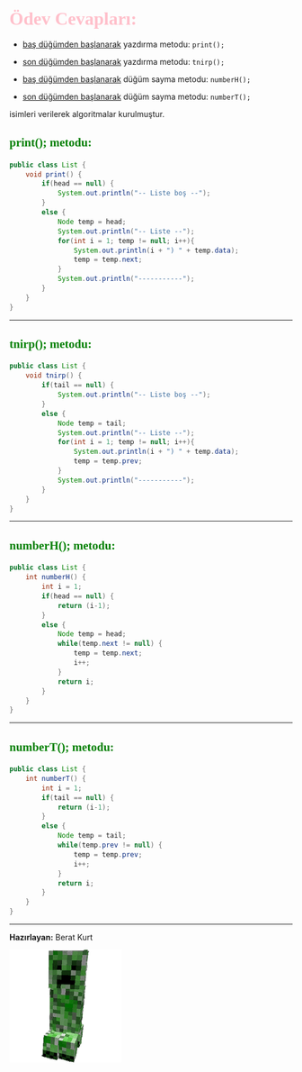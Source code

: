 <font face="chinese rocks" color="pink" size="6px"><h2>Ödev Cevapları:</h2></font>

* <u>baş düğümden başlanarak</u> yazdırma metodu: `print();`

* <u>son düğümden başlanarak</u> yazdırma metodu: `tnirp();`

* <u>baş düğümden başlanarak</u> düğüm sayma metodu: `numberH();`

* <u>son düğümden başlanarak</u> düğüm sayma metodu: `numberT();`

isimleri verilerek algoritmalar kurulmuştur.

<font face="new times roman" color="green"><h2>print(); metodu:</h2></font>

```java
public class List {
    void print() {
        if(head == null) {
            System.out.println("-- Liste boş --");
        }
        else {
            Node temp = head;
            System.out.println("-- Liste --");
            for(int i = 1; temp != null; i++){
                System.out.println(i + ") " + temp.data);
                temp = temp.next;
            }
            System.out.println("-----------");
        }
    }
}
```

---

<font face="new times roman" color="green"><h2>tnirp(); metodu:</h2></font>

```java
public class List {
    void tnirp() {
        if(tail == null) {
            System.out.println("-- Liste boş --");
        }
        else {
            Node temp = tail;
            System.out.println("-- Liste --");
            for(int i = 1; temp != null; i++){
                System.out.println(i + ") " + temp.data);
                temp = temp.prev;
            }
            System.out.println("-----------");
        }
    }
}
```
---

<font face="new times roman" color="green"><h2>numberH(); metodu:</h2></font>

```java
public class List {
    int numberH() {
        int i = 1;
        if(head == null) {
            return (i-1);
        }
        else {
            Node temp = head;
            while(temp.next != null) {
                temp = temp.next;
                i++;
            }
            return i;
        }
    }
}
```

---

<font face="new times roman" color="green"><h2>numberT(); metodu:</h2></font>

```java
public class List {
    int numberT() {
        int i = 1;
        if(tail == null) {
            return (i-1);
        }
        else {
            Node temp = tail;
            while(temp.prev != null) {
                temp = temp.prev;
                i++;
            }
            return i;
        }
    }
}
```

---
**Hazırlayan:** Berat Kurt

![Creeper](Creeper.gif)
